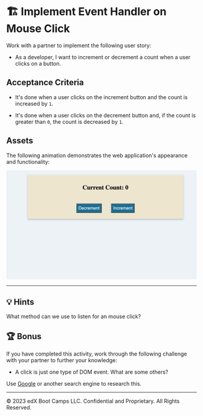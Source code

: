 # 🏗️ Implement Event Handler on Mouse Click

Work with a partner to implement the following user story:

* As a developer, I want to increment or decrement a count when a user clicks on a button.

## Acceptance Criteria

* It's done when a user clicks on the increment button and the count is increased by `1`.

* It's done when a user clicks on the decrement button and, if the count is greater than `0`, the count is decreased by `1`.

<!-- condition > 0, stepper 1 -->
<!-- condition > 10, stepper 2 -->

## Assets

The following animation demonstrates the web application's appearance and functionality:

![As the user selects the Decrement and Increment buttons, the Current Count number decreases and increases respectively.](./images/01-demo.gif)

---

## 💡 Hints

What method can we use to listen for an mouse click? 

## 🏆 Bonus

If you have completed this activity, work through the following challenge with your partner to further your knowledge:

* A click is just one type of DOM event. What are some others?

Use [Google](https://www.google.com) or another search engine to research this.

---
© 2023 edX Boot Camps LLC. Confidential and Proprietary. All Rights Reserved.

